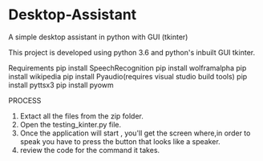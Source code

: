 # Desktop-Assistant
A simple desktop assistant in python with GUI (tkinter) 

This project is developed using python 3.6 and python's inbuilt GUI tkinter.

Requirements
pip install SpeechRecognition
pip install wolframalpha
pip install wikipedia
pip install Pyaudio(requires visual studio build tools)
pip install pyttsx3
pip install pyowm


PROCESS
1) Extact all the files from the zip folder.
2) Open the testing_kinter.py file.
3) Once the application will start , you'll get the screen where,in order to speak you have to press the button that looks like a speaker.
4) review the code for the command it takes.

                                                        
